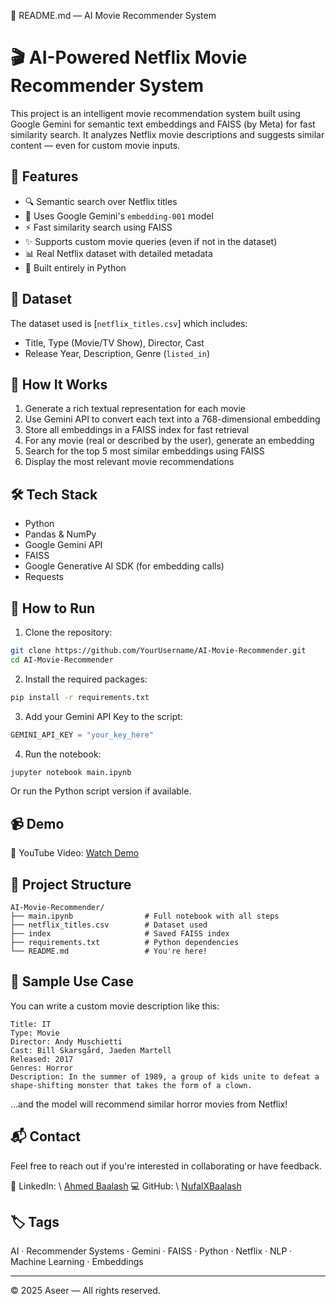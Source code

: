 🚀 README.md — AI Movie Recommender System
# 🎬 AI-Powered Netflix Movie Recommender System

This project is an intelligent movie recommendation system built using Google Gemini for semantic text embeddings and FAISS (by Meta) for fast similarity search. It analyzes Netflix movie descriptions and suggests similar content — even for custom movie inputs.

## 📌 Features

- 🔍 Semantic search over Netflix titles
- 🧠 Uses Google Gemini's `embedding-001` model
- ⚡ Fast similarity search using FAISS
- ✨ Supports custom movie queries (even if not in the dataset)
- 📊 Real Netflix dataset with detailed metadata
- 🐍 Built entirely in Python

## 📂 Dataset

The dataset used is [`netflix_titles.csv`] which includes:
- Title, Type (Movie/TV Show), Director, Cast
- Release Year, Description, Genre (`listed_in`)

## 🔧 How It Works

1. Generate a rich textual representation for each movie
2. Use Gemini API to convert each text into a 768-dimensional embedding
3. Store all embeddings in a FAISS index for fast retrieval
4. For any movie (real or described by the user), generate an embedding
5. Search for the top 5 most similar embeddings using FAISS
6. Display the most relevant movie recommendations

## 🛠 Tech Stack

- Python
- Pandas & NumPy
- Google Gemini API
- FAISS
- Google Generative AI SDK (for embedding calls)
- Requests

## 🚀 How to Run

1. Clone the repository:

```bash
git clone https://github.com/YourUsername/AI-Movie-Recommender.git
cd AI-Movie-Recommender
````

2. Install the required packages:

```bash
pip install -r requirements.txt
```

3. Add your Gemini API Key to the script:

```python
GEMINI_API_KEY = "your_key_here"
```

4. Run the notebook:

```bash
jupyter notebook main.ipynb
```

Or run the Python script version if available.

## 📹 Demo

🎥 YouTube Video: [Watch Demo](https://youtu.be/SeuIDjOlyJ4)

## 📁 Project Structure

```
AI-Movie-Recommender/
├── main.ipynb                # Full notebook with all steps
├── netflix_titles.csv        # Dataset used
├── index                     # Saved FAISS index
├── requirements.txt          # Python dependencies
└── README.md                 # You're here!
```

## 🧠 Sample Use Case

You can write a custom movie description like this:

```text
Title: IT  
Type: Movie  
Director: Andy Muschietti  
Cast: Bill Skarsgård, Jaeden Martell  
Released: 2017  
Genres: Horror  
Description: In the summer of 1989, a group of kids unite to defeat a shape-shifting monster that takes the form of a clown.
```

…and the model will recommend similar horror movies from Netflix!

## 📬 Contact

Feel free to reach out if you're interested in collaborating or have feedback.

🔗 LinkedIn: \ [Ahmed Baalash](https://www.linkedin.com/in/ahmed-baalash/)
💻 GitHub: \ [NufalXBaalash](https://github.com/NufalXBaalash)

## 🏷️ Tags

AI · Recommender Systems · Gemini · FAISS · Python · Netflix · NLP · Machine Learning · Embeddings

---

© 2025 Aseer — All rights reserved.

